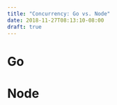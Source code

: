 ```yaml
---
title: "Concurrency: Go vs. Node"
date: 2018-11-27T08:13:10-08:00
draft: true
---
```


# Go

# Node
